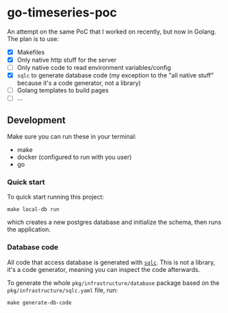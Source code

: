 # go-timeseries-poc

An attempt on the same PoC that I worked on recently, but now in Golang. The plan is to use:

- [X] Makefiles
- [X] Only native http stuff for the server
- [ ] Only native code to read environment variables/config
- [X] `sqlc` to generate database code (my exception to the "all native stuff" because it's a code generator, not a library)
- [ ] Golang templates to build pages
- [ ] ...

## Development

Make sure you can run these in your terminal:

- make
- docker (configured to run with you user)
- go

### Quick start

To quick start running this project:

```commandline
make local-db run
```

which creates a new postgres database and initialize the schema, then runs the application.

### Database code

All code that access database is generated with [`sqlc`](https://sqlc.dev/). This is not a library, it's a code generator, meaning you can inspect the code afterwards.

To generate the whole `pkg/infrastructure/database` package based on the `pkg/infrastructure/sqlc.yaml` file, run:

```commandline
make generate-db-code
```
